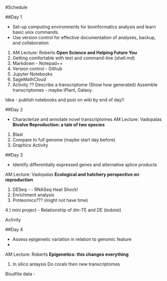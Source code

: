 #Schedule

##Day 1
- Set-up computing environments for bioinformatics analysis and learn basic unix commands.    
- Use version control for effective documentation of analyses, backup, and collaboration

1) AM Lecture:  Roberts **Open Science and Helping Future You**
2) Getting comfortable with text and command-line (shell.md)
3) Markdown - Notepad++
4) Version control - Github
5) Jupyter Notebooks
6) SageMathCloud
7) Activity ??  Describe a transcriptome  (Show how generated)
Assemble transcriptomes - maybe iPlant, Galaxy.


Idea - publish notebooks and post on wiki by end of day!!



##Day 2
- Characterize and annotate novel transcriptomes 
AM Lecture:  Vadopalas **Bivalve Reproduction: a tale of two species**

1) Blast
2) Compare to full genome (maybe start day before) 
3) Graphics
Activity


##Day 3
- Identify differentially expressed genes and alternative splice products  

AM Lecture:  Vadopalas **Ecological and hatchery perspective on reproduction**

1) DESeq - - RNASeq Heat Shock!
2) Enrichment analysis
3) Proteomics??? (might not have time)

4 ) mini project - Relationship of dm-TE and DE (todoist)

Activity 


##Day 4
- Assess epigenetic variation in relation to genomic feature
- 
AM Lecture:  Roberts **Epigenetics: this changes everything**

1) In silico anlaysis
Do corals
then new transcriptomes

Bisulfite data - 

